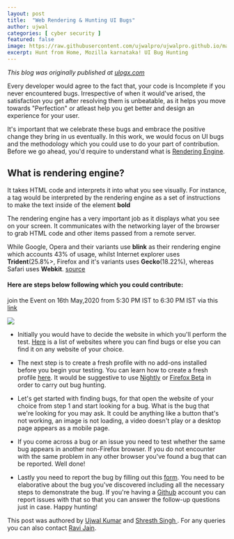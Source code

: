```yaml
---
layout: post
title:  "Web Rendering & Hunting UI Bugs"
author: ujwal
categories: [ cyber security ]
featured: false
image: https://raw.githubusercontent.com/ujwalpro/ujwalpro.github.io/master/assets/img/blog/webrender.png
excerpt: Hunt from Home, Mozilla karnataka! UI Bug Hunting
---
```

_This blog was originally published at [ulogx.com](https://ulogx.com)_

Every developer would agree to the fact that, your code is Incomplete if you never encountered bugs. Irrespective of when it would've arised, the satisfaction you get after resolving them is unbeatable, as it helps you move towards "Perfection" or atleast help you get better and design an experience for your user.

It's important that we celebrate these bugs and embrace the positive change they bring in us eventually. In this work, we would focus on UI bugs and the methodology which you could use to do your part of contribution.
Before we go ahead, you'd require to understand what is [Rendering Engine](https://www.pathinteractive.com/blog/design-development/rendering-a-webpage-with-google-webmaster-tools/).

## What is rendering engine?

It takes HTML code and interprets it into what you see visually. For instance, a tag would be interpreted by the rendering engine as a set of instructions to make the text inside of the element <b>bold</b>

The rendering engine has a very important job as it displays what you see on your screen. It communicates with the networking layer of the browser to grab HTML code and other items passed from a remote server.

While Google, Opera and their variants use <b>blink</b> as their rendering engine which accounts 43% of usage, whilst Internet explorer uses <b>Trident</b>(25.8%>, Firefox and it's variants uses <b>Gecko</b>(18.22%), whereas Safari uses <b>Webkit</b>. [source](https://en.wikipedia.org/wiki/Browser_engine)


#### Here are steps below following which you could contribute:

join the Event on 16th May,2020 from 5:30 PM IST to 6:30 PM IST via this [link](https://meet.google.com/rrc-hfrr-imq)

![](https://raw.githubusercontent.com/ujwalpro/ujwalpro.github.io/master/assets/img/blog/MozillaKar%20HFH2.jpg)

* Initially you would have to decide the website in which you'll perform the test. [Here](https://docs.google.com/spreadsheets/d/e/2PACX-1vQs8UGk9GkPX-GZIS3887EnQTymYJ-eHouGZn4MatN110ZRSykEeKutiDW04rAXaea-sIO_CYoZX2FS/pubhtml) is a list of websites where you can find bugs or else you can find it on any website of your choice.

* The next step is to create a fresh profile with no add-ons installed before you begin your testing. You can learn how to create a fresh profile [here](https://support.mozilla.org/en-US/kb/profile-manager-create-remove-switch-firefox-profiles?redirectlocale=en-US&redirectslug=profile-manager-create-and-remove-firefox-profiles). It would be suggestive to use [Nightly](https://www.mozilla.org/en-US/firefox/channel/desktop/#nightly) or [Firefox Beta](https://www.mozilla.org/en-US/firefox/channel/desktop/#beta) in order to carry out bug hunting.

* Let's get started with finding bugs, for that open the website of your choice from step 1 and start looking for a bug. What is the bug that we're looking for you may ask. It could be anything like a button that's not working, an image is not loading, a video doesn't play or a desktop page appears as a mobile page.

* If you come across a bug or an issue you need to test whether the same bug appears in another non-Firefox browser. If you do not encounter with the same problem in any other browser you've found a bug that can be reported. Well done!

* Lastly you need to report the bug by filling out this [form](https://webcompat.com/issues/new?label=type-hunt-from-home). You need to be elaborative about the bug you've discovered including all the necessary steps to demonstrate the bug. If you're having a [Github](https://github.com/) account you can report issues with that so that you can answer the follow-up questions just in case. Happy hunting!

This post was authored by [Ujwal Kumar](https://www.linkedin.com/in/ujwalkr/) and [Shresth Singh ](https://www.linkedin.com/in/shresth-singh-7aa062175/). For any queries you can also contact  [Ravi Jain](https://www.linkedin.com/in/ravijainpro/).
